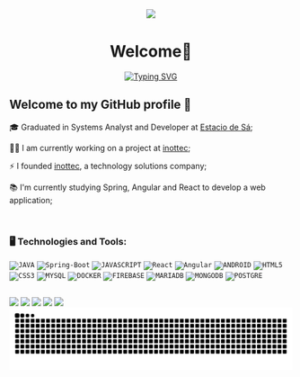 <div align="center">
    <img src="https://capsule-render.vercel.app/api?animation=fadeIn&type=waving&color=gradient&height=200&fontAlignY=40"/>
</div>
<h1 align="center"> Welcome👋</h1>

<div align="center">
   <a href="https://git.io/typing-svg"><img src="https://readme-typing-svg.demolab.com?font=lato&size=25&pause=1000&color=87F738&center=true&vCenter=true&random=false&width=435&lines=I+am+a+full+stack+Developer;I+am+a+system+Developer;I+am+an+App+Developer;I+am+an+Open+Source+Enthusiast" alt="Typing SVG" /></a>
</div>

## Welcome to my GitHub profile 👋
<div display="inline-block">
 <p align="left">🎓 Graduated in Systems Analyst and Developer at <a href="https://estacio.br/">Estacio de Sá</a>;</p>
 <p align="left">🧑‍💻 I am currently working on a project at <a href="https://www.inottec.com.br/">inottec</a>;</p>
 <p align="left">⚡ I founded <a href="https://www.inottec.com.br/">inottec</a>, a technology solutions company;</p>
 <p align="left">📚 I'm currently studying Spring, Angular and React to develop a web application;</p>
</div>
</br>

### 🖥️ Technologies and Tools: 
<div>
<code><img width="34px" src="https://i.imgur.com/AOYPE8i.png" title = "JAVA"/></code>
<code><img width="34px" src="https://i.imgur.com/CPRjfzd.png" title = "Spring-Boot"/></code>
<code><img width="34px" src="https://i.imgur.com/M60wzYS.png" title = "JAVASCRIPT"/></code>
<code><img width="34px" src="https://i.imgur.com/tayJhSd.png" title = "React"/></code>
<code><img width="34px" src="https://i.imgur.com/p5EyonE.png" title = "Angular"/></code>
<code><img width="34px" src="https://i.imgur.com/jD5BerR.png" title = "ANDROID"/></code>
<code><img width="34px" src="https://i.imgur.com/tqTqKer.png" title = "HTML5"/></code>
<code><img width="34px" src="https://i.imgur.com/To34tSt.png" title = "CSS3"/></code>
<code><img width="34px" src="https://i.imgur.com/SqRO0Ul.png" title = "MYSQL"/></code>    
<code><img width="34px" src="https://i.imgur.com/aEXtxVP.png" title = "DOCKER"/></code>   
<code><img width="34px" src="https://i.imgur.com/zB7TyEF.png" title = "FIREBASE"/></code> 
<code><img width="34px" src="https://i.imgur.com/qMVjPdh.png" title = "MARIADB"/></code> 
<code><img width="34px" src="https://i.imgur.com/hNS6JzP.png" title = "MONGODB"/></code> 
<code><img width="34px" src="https://i.imgur.com/xqUoxhI.png" title = "POSTGRE"/></code> 
 </div> 
 
  ## 
<div>
  <a href="https://www.linkedin.com/in/felipe-silva-0006b11ab" target="_blank"><img src="https://img.shields.io/badge/-LinkedIn-%230077B5?style=for-the-badge&logo=linkedin&logoColor=white" target="_blank"></a> 
  <a href = "mailto:felipe.silva414897@gmail.com"><img src="https://img.shields.io/badge/-Gmail-%23333?style=for-the-badge&logo=gmail&logoColor=white" target="_blank"></a>
  <a href= "https://discord.gg"><img src="https://img.shields.io/badge/Discord-7289DA?style=for-the-badge&logo=discord&logoColor=white" target="_blank"></a> 
  <a href= "https://portfolio-sand-xi-34.vercel.app/"><img src="https://user-images.githubusercontent.com/63815922/205277493-470a46d6-968a-492a-abc9-cb08073982bb.png" target="_blank"></a>
  <a href= "https://inottec.com.br/"><img src="https://user-images.githubusercontent.com/63815922/205286127-493bab79-1336-44dd-be70-959d9c8e90b0.png" target="_blank"></a>
    
<picture>
  <source media="(prefers-color-scheme: dark)" srcset="https://raw.githubusercontent.com/Felipe-S-O/Felipe-S-O/2fcd2f35aaecaa351164670576e9099a912bedb0/github-contribution-grid-snake-dark.svg">
  <source media="(prefers-color-scheme: light)" srcset="https://raw.githubusercontent.com/Felipe-S-O/Felipe-S-O/2fcd2f35aaecaa351164670576e9099a912bedb0/github-contribution-grid-snake.svg">
  <img alt="github contribution grid snake animation" src="https://raw.githubusercontent.com/Felipe-S-O/Felipe-S-O/2fcd2f35aaecaa351164670576e9099a912bedb0/github-contribution-grid-snake-dark.svg">
</picture>
</div>
 
